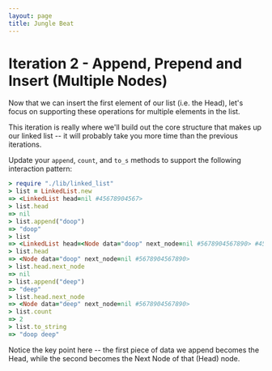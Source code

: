 ```yaml
---
layout: page
title: Jungle Beat
---
```


# Iteration 2 - Append, Prepend and Insert (Multiple Nodes)

Now that we can insert the first element of our list (i.e. the Head), let's focus on supporting these operations for multiple elements in the list.

This iteration is really where we'll build out the core structure that makes up our linked list -- it will probably take you more time than the previous iterations.

Update your `append`, `count`, and `to_s` methods to support the following interaction pattern:

```ruby
> require "./lib/linked_list"
> list = LinkedList.new
=> <LinkedList head=nil #45678904567>
> list.head
=> nil
> list.append("doop")
=> "doop"
> list
=> <LinkedList head=<Node data="doop" next_node=nil #5678904567890> #45678904567>
> list.head
=> <Node data="doop" next_node=nil #5678904567890>
> list.head.next_node
=> nil
> list.append("deep")
=> "deep"
> list.head.next_node
=> <Node data="deep" next_node=nil #5678904567890>
> list.count
=> 2
> list.to_string
=> "doop deep"
```

Notice the key point here -- the first piece of data we append becomes the Head, while the second becomes the Next Node of that (Head) node.

